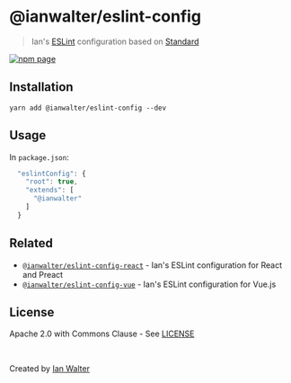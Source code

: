 # @ianwalter/eslint-config
> Ian's [ESLint][eslintUrl] configuration based on [Standard][standardUrl]

[![npm page][npmImage]][npmUrl]

## Installation

```console
yarn add @ianwalter/eslint-config --dev
```

## Usage

In `package.json`:

```js
  "eslintConfig": {
    "root": true,
    "extends": [
      "@ianwalter"
    ]
  }
```

## Related

* [`@ianwalter/eslint-config-react`][reactUrl] - Ian's ESLint configuration for
  React and Preact
* [`@ianwalter/eslint-config-vue`][vueUrl] - Ian's ESLint configuration for
  Vue.js

## License

Apache 2.0 with Commons Clause - See [LICENSE][licenseUrl]

&nbsp;

Created by [Ian Walter](https://iankwalter.com)

[eslintUrl]: https://eslint.org/
[standardUrl]: https://standardjs.com/
[npmImage]: https://img.shields.io/npm/v/@ianwalter/eslint-config.svg
[npmUrl]: https://www.npmjs.com/package/@ianwalter/eslint-config
[reactUrl]: https://github.com/ianwalter/eslint-config-react
[vueUrl]: https://github.com/ianwalter/eslint-config-vue
[licenseUrl]: https://github.com/ianwalter/eslint-config/blob/master/LICENSE
